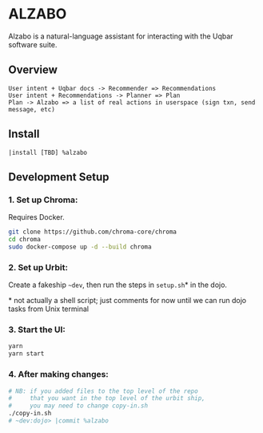 # ALZABO

Alzabo is a natural-language assistant for interacting with the Uqbar software suite.

## Overview
```
User intent + Uqbar docs -> Recommender => Recommendations
User intent + Recommendations -> Planner => Plan
Plan -> Alzabo => a list of real actions in userspace (sign txn, send message, etc)
```

## Install

`|install [TBD] %alzabo`

## Development Setup

### 1. Set up Chroma: 

Requires Docker.

```sh
git clone https://github.com/chroma-core/chroma 
cd chroma
sudo docker-compose up -d --build chroma
```

### 2. Set up Urbit:

Create a fakeship `~dev`, then run the steps in `setup.sh`\* in the dojo.

\* not actually a shell script; just comments for now until we can run dojo tasks from Unix terminal

### 3. Start the UI:

```sh
yarn
yarn start
```

### 4. After making changes:

```sh
# NB: if you added files to the top level of the repo 
#     that you want in the top level of the urbit ship, 
#     you may need to change copy-in.sh
./copy-in.sh 
# ~dev:dojo> |commit %alzabo
```
